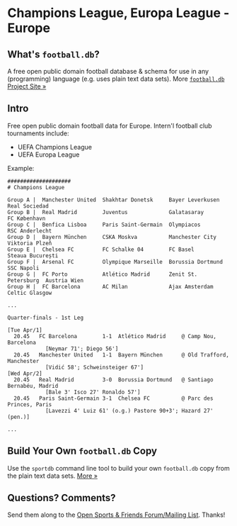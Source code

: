 # Champions League, Europa League - Europe

## What's `football.db`?

A free open public domain football database & schema
for use in any (programming) language (e.g. uses plain text data sets).
More [`football.db` Project Site »](http://openfootball.github.io)


## Intro

Free open public domain football data for Europe.
Intern'l football club tournaments include:

- UEFA Champions League
- UEFA Europa League

Example:

~~~
####################
# Champions League

Group A |  Manchester United  Shakhtar Donetsk     Bayer Leverkusen      Real Sociedad
Group B |  Real Madrid        Juventus             Galatasaray           FC København
Group C |  Benfica Lisboa     Paris Saint-Germain  Olympiacos            RSC Anderlecht
Group D |  Bayern München     CSKA Moskva          Manchester City       Viktoria Plzeň
Group E |  Chelsea FC         FC Schalke 04        FC Basel              Steaua București
Group F |  Arsenal FC         Olympique Marseille  Borussia Dortmund     SSC Napoli
Group G |  FC Porto           Atlético Madrid      Zenit St. Petersburg  Austria Wien
Group H |  FC Barcelona       AC Milan             Ajax Amsterdam        Celtic Glasgow

...

Quarter-finals - 1st Leg

[Tue Apr/1]
  20.45   FC Barcelona        1-1  Atlético Madrid     @ Camp Nou, Barcelona
            [Neymar 71'; Diego 56']
  20.45   Manchester United   1-1  Bayern München      @ Old Trafford, Manchester
            [Vidić 58'; Schweinsteiger 67']
[Wed Apr/2]
  20.45   Real Madrid         3-0  Borussia Dortmund   @ Santiago Bernabéu, Madrid
            [Bale 3' Isco 27' Ronaldo 57']
  20.45   Paris Saint-Germain 3-1  Chelsea FC          @ Parc des Princes, Paris
            [Lavezzi 4' Luiz 61' (o.g.) Pastore 90+3'; Hazard 27' (pen.)]

...
~~~

## Build Your Own `football.db` Copy

Use the `sportdb` command line tool to build your own `football.db` copy
from the plain text data sets. [More »](http://openfootball.github.io/build.html)



## Questions? Comments?

Send them along to the
[Open Sports & Friends Forum/Mailing List](http://groups.google.com/group/opensport).
Thanks!
